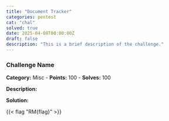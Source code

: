 ```yaml
---
title: "Document Tracker"
categories: pentest
cat: "chal"
solved: true
date: 2025-04-08T00:00:00Z
draft: false
description: "This is a brief description of the challenge."
---
```


### Challenge Name

**Category:** Misc - **Points:** 100 - **Solves:** 100

**Description:**

**Solution:**


{{< flag "RM{flag}" >}}

